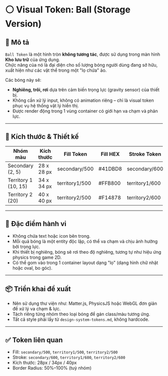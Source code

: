 # ⚪ Visual Token: Ball (Storage Version)

## 🧭 Mô tả
`Ball Token` là một hình tròn **không tương tác**, được sử dụng trong màn hình **Kho lưu trữ** của ứng dụng.  
Chức năng của nó là đại diện cho số lượng bóng người dùng đang sở hữu, xuất hiện như các vật thể trong một "lọ chứa" ảo.

Các bóng này sẽ:
- **Nghiêng, trôi, rơi** dựa trên cảm biến trọng lực (gravity sensor) của thiết bị.
- Không cần xử lý input, không có animation riêng – chỉ là visual token phục vụ hệ thống vật lý hiển thị.
- Được render động trong 1 vùng container có giới hạn va chạm và phản lực.

---

## 📐 Kích thước & Thiết kế

| Nhóm màu         | Kích thước  | Fill Token         | Fill HEX   | Stroke Token       | Stroke HEX | Stroke Position | Stroke Weight | Radius |
|------------------|-------------|--------------------|------------|---------------------|------------|------------------|----------------|--------|
| Secondary (2, 5) | 28 x 28 px  | secondary/500      | #41DBD8    | secondary/600       | #22B3B0    | Inside           | 1px            | 50%    |
| Territory 1 (10, 15) | 34 x 34 px  | territory1/500     | #FFB800    | territory1/600      | #D59900    | Inside           | 1px            | 100    |
| Territory 2 (20) | 40 x 40 px  | territory2/500     | #F14878    | territory2/600      | #DA114A    | Inside           | 1px            | 100    |

---

## 🧠 Đặc điểm hành vi

- Không chứa text hoặc icon bên trong.
- Mỗi quả bóng là một entity độc lập, có thể va chạm và chịu ảnh hưởng bởi trọng lực.
- Khi thiết bị nghiêng, bóng sẽ rơi theo độ nghiêng, tương tự như hiệu ứng physics trong game 2D.
- Có thể gom vào trong 1 container layout dạng "lọ" (dạng hình chữ nhật hoặc oval, bo góc).

---

## 📦 Triển khai đề xuất

- Nên sử dụng thư viện như: Matter.js, PhysicsJS hoặc WebGL đơn giản để xử lý va chạm & lực.
- Tách riêng từng nhóm theo loại bóng để gán class/màu tương ứng.
- Tất cả style phải lấy từ `design-system-tokens.md`, không hardcode.

---

## ✅ Token liên quan

- Fill: `secondary/500`, `territory1/500`, `territory2/500`
- Stroke: `secondary/600`, `territory1/600`, `territory2/600`
- Kích thước: 28px / 34px / 40px
- Border Radius: 50%–100% (tuỳ nhóm)